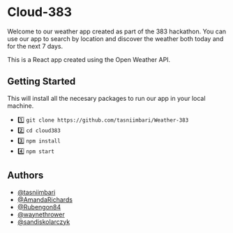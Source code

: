# Cloud-383

Welcome to our weather app created as part of the 383 hackathon. You can use our app to search by location and discover the weather both today and for the next 7 days.

This is a React app created using the Open Weather API.

## Getting Started

This will install all the necesary packages to run our app in your local machine.

- 1️⃣ `git clone https://github.com/tasniimbari/Weather-383`
- 2️⃣ `cd cloud383 `
- 3️⃣ `npm install `
- 4️⃣ `npm start `

## Authors

- [@tasniimbari](https://github.com/tasniimbari)
- [@AmandaRichards](https://github.com/AmandaRichards)
- [@Rubengon84](https://github.com/Rubengon84)
- [@waynethrower](https://github.com/waynethrower)
- [@sandiskolarczyk](https://github.com/sandiskolarczyk)
